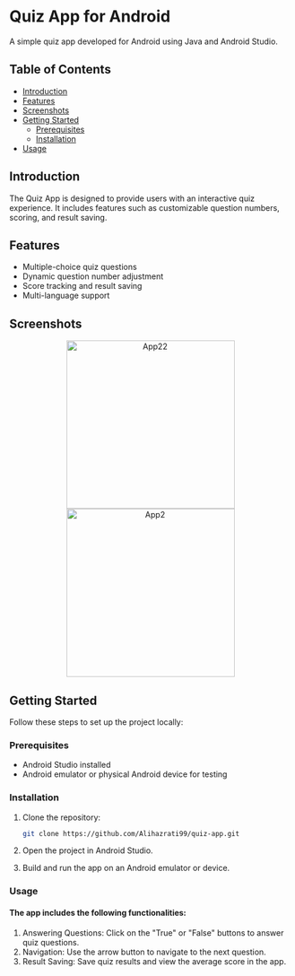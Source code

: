 # Quiz App for Android

A simple quiz app developed for Android using Java and Android Studio.

## Table of Contents

- [Introduction](#introduction)
- [Features](#features)
- [Screenshots](#screenshots)
- [Getting Started](#getting-started)
  - [Prerequisites](#prerequisites)
  - [Installation](#installation)
- [Usage](#usage)


## Introduction

The Quiz App is designed to provide users with an interactive quiz experience. It includes features such as customizable question numbers, scoring, and result saving.

## Features

- Multiple-choice quiz questions
- Dynamic question number adjustment
- Score tracking and result saving
- Multi-language support


## Screenshots

<p align="center">
  <img src="https://github.com/Alihazrati99/Quiz-app/assets/156400087/8bdb75f1-338f-4be6-ac2d-ca78d9c55ff0.jpg" width="300" alt="App22">
  <img src="https://github.com/Alihazrati99/Quiz-app/assets/156400087/73b119b8-c987-40f5-ad97-e411f003ab5f.jpg" width="300" alt="App2">
</p>




## Getting Started

Follow these steps to set up the project locally:

### Prerequisites

- Android Studio installed
- Android emulator or physical Android device for testing

### Installation

1. Clone the repository:

   ```bash
   git clone https://github.com/Alihazrati99/quiz-app.git

1. Open the project in Android Studio.

2. Build and run the app on an Android emulator or device.

### Usage

#### The app includes the following functionalities:
1. Answering Questions: Click on the "True" or "False" buttons to answer quiz questions.
2. Navigation: Use the arrow button to navigate to the next question.
3. Result Saving: Save quiz results and view the average score in the app.
